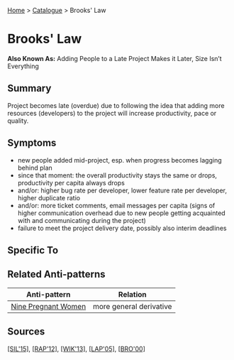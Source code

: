 [Home](../README.md) > [Catalogue](../Antipatterns_catalogue.md) > Brooks' Law
# Brooks' Law
**Also Known As:** Adding People to a Late Project Makes it Later, Size Isn’t Everything
## Summary
Project becomes late (overdue) due to following the idea that adding more resources (developers) to the project will increase productivity, pace or quality.
## Symptoms
 - new people added mid-project, esp. when progress becomes lagging behind plan
 - since that moment: the overall productivity stays the same or drops, productivity per capita always drops
 - and/or: higher bug rate per developer, lower feature rate per developer, higher duplicate ratio
 - and/or: more ticket comments, email messages per capita (signs of higher communication overhead due to new people getting acquainted with and communicating during the project)
 - failure to meet the project delivery date, possibly also interim deadlines
## Specific To

## Related Anti-patterns
|Anti-pattern  | Relation |
|--|--|
| [Nine Pregnant Women](Nine_Pregnant_Women.md) | more general derivative |
## Sources
[[SIL'15]](../References.md), [[RAP'12]](../References.md), [[WIK'13]](../References.md), [[LAP'05]](../References.md), [[BRO'00]](../References.md)
